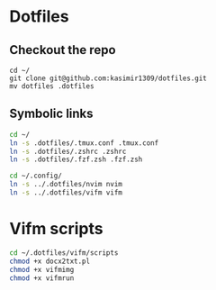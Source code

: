 # Dotfiles

## Checkout the repo

```
cd ~/
git clone git@github.com:kasimir1309/dotfiles.git
mv dotfiles .dotfiles

```

## Symbolic links

```bash
cd ~/
ln -s .dotfiles/.tmux.conf .tmux.conf
ln -s .dotfiles/.zshrc .zshrc
ln -s .dotfiles/.fzf.zsh .fzf.zsh

cd ~/.config/
ln -s ../.dotfiles/nvim nvim
ln -s ../.dotfiles/vifm vifm
```


# Vifm scripts
```bash
cd ~/.dotfiles/vifm/scripts
chmod +x docx2txt.pl
chmod +x vifmimg
chmod +x vifmrun
```
